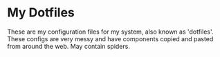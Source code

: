 # My Dotfiles

These are my configuration files for my system, also known as 'dotfiles'. These configs are very messy and have components copied and pasted from around the web. May contain spiders.


